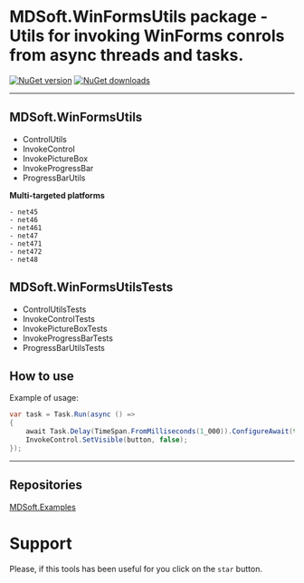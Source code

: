 # MDSoft.WinFormsUtils package - Utils for invoking WinForms conrols from async threads and tasks.

[![NuGet version](https://img.shields.io/nuget/v/MDSoft.WinFormsUtils.svg?style=flat)](https://www.nuget.org/packages/MDSoft.WinFormsUtils/)
[![NuGet downloads](https://img.shields.io/nuget/dt/MDSoft.WinFormsUtils.svg)](https://www.nuget.org/packages/MDSoft.WinFormsUtils/)

--------

## MDSoft.WinFormsUtils
- ControlUtils
- InvokeControl
- InvokePictureBox
- InvokeProgressBar
- ProgressBarUtils

**Multi-targeted platforms**
```
- net45
- net46
- net461
- net47
- net471
- net472
- net48
```

## MDSoft.WinFormsUtilsTests
- ControlUtilsTests
- InvokeControlTests
- InvokePictureBoxTests
- InvokeProgressBarTests
- ProgressBarUtilsTests

## How to use
Example of usage:

```C#
var task = Task.Run(async () =>
{
    await Task.Delay(TimeSpan.FromMilliseconds(1_000)).ConfigureAwait(true);
    InvokeControl.SetVisible(button, false);
});
```

--------

## Repositories
[MDSoft.Examples](https://github.com/DamianMorozov/MDSoft.Examples "github.com")

# Support
Please, if this tools has been useful for you click on the `star` button.
